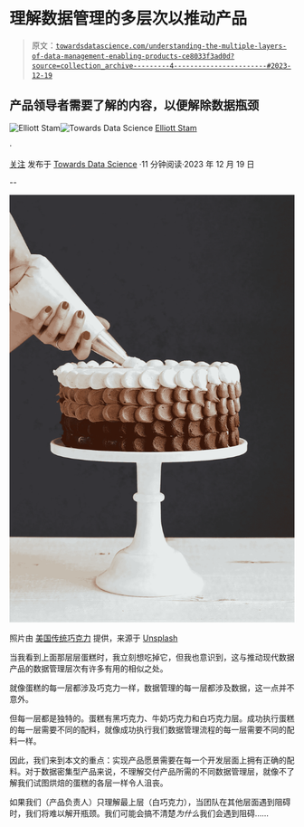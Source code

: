 # 理解数据管理的多层次以推动产品

> 原文：[`towardsdatascience.com/understanding-the-multiple-layers-of-data-management-enabling-products-ce8033f3ad0d?source=collection_archive---------4-----------------------#2023-12-19`](https://towardsdatascience.com/understanding-the-multiple-layers-of-data-management-enabling-products-ce8033f3ad0d?source=collection_archive---------4-----------------------#2023-12-19)

## 产品领导者需要了解的内容，以便解除数据瓶颈

[](https://medium.com/@elliottstam?source=post_page-----ce8033f3ad0d--------------------------------)![Elliott Stam](https://medium.com/@elliottstam?source=post_page-----ce8033f3ad0d--------------------------------)[](https://towardsdatascience.com/?source=post_page-----ce8033f3ad0d--------------------------------)![Towards Data Science](https://towardsdatascience.com/?source=post_page-----ce8033f3ad0d--------------------------------) [Elliott Stam](https://medium.com/@elliottstam?source=post_page-----ce8033f3ad0d--------------------------------)

·

[关注](https://medium.com/m/signin?actionUrl=https%3A%2F%2Fmedium.com%2F_%2Fsubscribe%2Fuser%2Fd193f11526c9&operation=register&redirect=https%3A%2F%2Ftowardsdatascience.com%2Funderstanding-the-multiple-layers-of-data-management-enabling-products-ce8033f3ad0d&user=Elliott+Stam&userId=d193f11526c9&source=post_page-d193f11526c9----ce8033f3ad0d---------------------post_header-----------) 发布于 [Towards Data Science](https://towardsdatascience.com/?source=post_page-----ce8033f3ad0d--------------------------------) ·11 分钟阅读·2023 年 12 月 19 日[](https://medium.com/m/signin?actionUrl=https%3A%2F%2Fmedium.com%2F_%2Fvote%2Ftowards-data-science%2Fce8033f3ad0d&operation=register&redirect=https%3A%2F%2Ftowardsdatascience.com%2Funderstanding-the-multiple-layers-of-data-management-enabling-products-ce8033f3ad0d&user=Elliott+Stam&userId=d193f11526c9&source=-----ce8033f3ad0d---------------------clap_footer-----------)

--

[](https://medium.com/m/signin?actionUrl=https%3A%2F%2Fmedium.com%2F_%2Fbookmark%2Fp%2Fce8033f3ad0d&operation=register&redirect=https%3A%2F%2Ftowardsdatascience.com%2Funderstanding-the-multiple-layers-of-data-management-enabling-products-ce8033f3ad0d&source=-----ce8033f3ad0d---------------------bookmark_footer-----------)![](img/7f52411efbaa12ec419b40f5fe3c9023.png)

照片由 [美国传统巧克力](https://unsplash.com/@americanheritagechocolate?utm_source=medium&utm_medium=referral) 提供，来源于 [Unsplash](https://unsplash.com/?utm_source=medium&utm_medium=referral)

当我看到上面那层层蛋糕时，我立刻想吃掉它，但我也意识到，这与推动现代数据产品的数据管理层次有许多有用的相似之处。

就像蛋糕的每一层都涉及巧克力一样，数据管理的每一层都涉及数据，这一点并不意外。

但每一层都是独特的。蛋糕有黑巧克力、牛奶巧克力和白巧克力层。成功执行蛋糕的每一层需要不同的配料，就像成功执行我们数据管理流程的每一层需要不同的配料一样。

因此，我们来到本文的重点：实现产品愿景需要在每一个开发层面上拥有正确的配料。对于数据密集型产品来说，不理解交付产品所需的不同数据管理层，就像不了解我们试图烘焙的蛋糕的各层一样令人沮丧。

如果我们（产品负责人）只理解最上层（白巧克力），当团队在其他层面遇到阻碍时，我们将难以解开瓶颈。我们可能会搞不清楚*为什么*我们会遇到阻碍……
